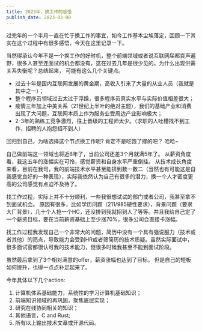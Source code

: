 ```yaml
---
title: 2023年，换工作的感悟
publish_date: 2023-03-08
---
```


过完年的一个半月一直在忙于换工作的事宜，如今工作基本尘埃落定，回顾一下其实在这个过程中有很多感悟，今天在这里记录一下。

当然得承认今年不是一个换工作的好时机，整个前端领域或者说互联网届都哀声遍野，很多人甚至连面试的机会都没有，这在过去几年是很少见的。为什么出现供需关系失衡呢？总结起来，
可能有这么几个关键点。

- 过去十年是国内互联网发展的黄金期，高收入引来了大量的从业人员（我就是其中之一）；
- 整个程序员领域过去太过于浮躁，很多程序员真实水平与实际价值相差很大；
- 疫情三年加上中美关系（21世纪上半叶的绝对主题），我们的基础产业和消费出现了大问题，互联网本质上作为服务业受周边产业影响极大；
- 2-3年的熟练工竞争激烈，往上晋级的工程师太少。（求职的人吐槽找不到工作，招聘的人抱怨招不到人）

回归到自己，为啥选择这个节点换工作呢? 肯定不是吃饱了撑的吧？ 哈哈~

自己做前端这一领域也将近8年了，当前公司还差3个月就满5年了。
从薪资角度看，我这五年的涨幅实在可怜，感觉薪资和自身水平严重倒挂。
从技术成长角度来看，目前在我司，我的前端技术水平甚至能排到数一数二（当然也有可能这是自我感觉良好的一种表现），实际我依然认为自己有很多的潜力，换一个人才密度更高的公司感觉有点迫不及待了。

找工作过程，实际上并不十分顺利，一些我很想试试的部门或者公司，我甚至拿不到面试机会。 原因有很多，比如学历问题（211/985硬性要求），背景问题（要求大厂背景），几十个人抢一个HC，还没排到我就招到人了等等。并且我给自己定了一个薪资目标，要在当前薪资基础上至少涨70%，很多公司会直接卡涨幅。

找工作过程我发现自己一个非常大的问题，简历中没有一个具有强说服力（技术或者其他）的亮点，导致能力会受到HR或者筛简历的技术质疑。虽然实际面试中，很多面试官都很认可我的技术能力，但很多时候我甚至不能到面试阶段。

虽然最后拿到了3个相对满意的offer，薪资涨幅也达到了目标。 但是自己的短板如何提升，也得一点点补足起来了。

今年具体以下几个action:
1. 计算机体系基础能力，系统性的学习计算机基础知识；
2. 前端知识领域的再巩固，聚焦底层实现；
3. 研究在线协同相关的知识；
4. 其他语言，C and Rust;
5. 所有以上输出技术文章或开源代码。
